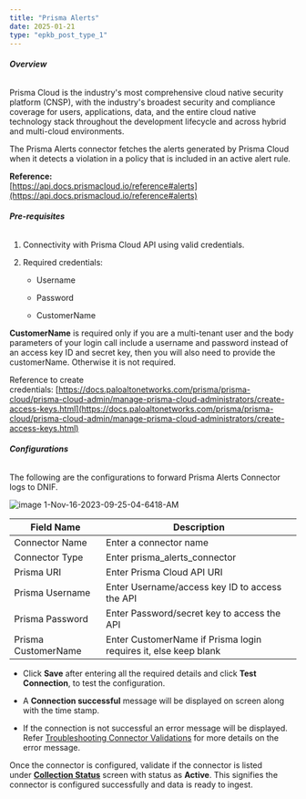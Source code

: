 ```yaml
---
title: "Prisma Alerts"
date: 2025-01-21
type: "epkb_post_type_1"
---
```


###### **Overview**

Prisma Cloud is the industry's most comprehensive cloud native security platform (CNSP), with the industry's broadest security and compliance coverage for users, applications, data, and the entire cloud native technology stack throughout the development lifecycle and across hybrid and multi-cloud environments.

The Prisma Alerts connector fetches the alerts generated by Prisma Cloud when it detects a violation in a policy that is included in an active alert rule.

**Reference:**  
[https://api.docs.prismacloud.io/reference#alerts](https://api.docs.prismacloud.io/reference#alerts)

###### **Pre-requisites**

1. Connectivity with Prisma Cloud API using valid credentials.

3. Required credentials:
    - Username
    
    - Password
    
    - CustomerName

**CustomerName** is required only if you are a multi-tenant user and the body parameters of your login call include a username and password instead of an access key ID and secret key, then you will also need to provide the customerName. Otherwise it is not required.

Reference to create credentials: [https://docs.paloaltonetworks.com/prisma/prisma-cloud/prisma-cloud-admin/manage-prisma-cloud-administrators/create-access-keys.html](https://docs.paloaltonetworks.com/prisma/prisma-cloud/prisma-cloud-admin/manage-prisma-cloud-administrators/create-access-keys.html)

###### **Configurations**

The following are the configurations to forward Prisma Alerts Connector logs to DNIF.‌

![image 1-Nov-16-2023-09-25-04-6418-AM](images/image201-Nov-16-2023-09-25-04-6418-AM.jpg)

| **Field Name** | **Description** |
| --- | --- |
| Connector Name | Enter a connector name |
| Connector Type | Enter prisma\_alerts\_connector |
| Prisma URI | Enter Prisma Cloud API URI |
| Prisma Username | Enter Username/access key ID to access the API |
| Prisma Password | Enter Password/secret key to access the API |
| Prisma CustomerName | Enter CustomerName if Prisma login requires it, else keep blank |

- Click **Save** after entering all the required details and click **Test Connection**, to test the configuration.

- A **Connection successful** message will be displayed on screen along with the time stamp.

- If the connection is not successful an error message will be displayed. Refer [Troubleshooting Connector Validations](https://dnif.it/kb/troubleshooting-and-debugging/troubleshooting-connector-validations/) for more details on the error message.

Once the connector is configured, validate if the connector is listed under **[Collection Status](https://dnif.it/kb/operations/collection-status/)** screen with status as **Active**. This signifies the connector is configured successfully and data is ready to ingest.
